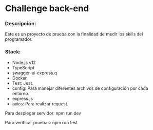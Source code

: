 # Challenge back-end

### **Descripción**:

Este es un proyecto de prueba con la finalidad de medir los skills del programador.

### **Stack**:

- Node.js v12
- TypeScript
- swagger-ui-express.q
- Docker.
- Test: Jest.
- config: Para manejar diferentes archivos de configuración por cada entorno.
- express.js
- axios: Para realizar request.


Para desplegar servidor:
npm run dev

Para verificar pruebas:
npm run test
